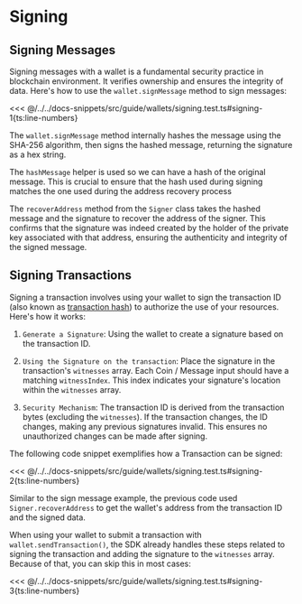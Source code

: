 # Signing

## Signing Messages

Signing messages with a wallet is a fundamental security practice in blockchain environment. It verifies ownership and ensures the integrity of data. Here's how to use the `wallet.signMessage` method to sign messages:

<<< @/../../docs-snippets/src/guide/wallets/signing.test.ts#signing-1{ts:line-numbers}

The `wallet.signMessage` method internally hashes the message using the SHA-256 algorithm, then signs the hashed message, returning the signature as a hex string.

The `hashMessage` helper is used so we can have a hash of the original message. This is crucial to ensure that the hash used during signing matches the one used during the address recovery process

The `recoverAddress` method from the `Signer` class takes the hashed message and the signature to recover the address of the signer. This confirms that the signature was indeed created by the holder of the private key associated with that address, ensuring the authenticity and integrity of the signed message.

## Signing Transactions

Signing a transaction involves using your wallet to sign the transaction ID (also known as [transaction hash](https://specs.fuel.network/master/identifiers/transaction-id.html)) to authorize the use of your resources. Here's how it works:

1. `Generate a Signature`: Using the wallet to create a signature based on the transaction ID.

2. `Using the Signature on the transaction`: Place the signature in the transaction's `witnesses` array. Each Coin / Message input should have a matching `witnessIndex`. This index indicates your signature's location within the `witnesses` array.

3. `Security Mechanism`: The transaction ID is derived from the transaction bytes (excluding the `witnesses`). If the transaction changes, the ID changes, making any previous signatures invalid. This ensures no unauthorized changes can be made after signing.

The following code snippet exemplifies how a Transaction can be signed:

<<< @/../../docs-snippets/src/guide/wallets/signing.test.ts#signing-2{ts:line-numbers}

Similar to the sign message example, the previous code used `Signer.recoverAddress` to get the wallet's address from the transaction ID and the signed data.

When using your wallet to submit a transaction with `wallet.sendTransaction()`, the SDK already handles these steps related to signing the transaction and adding the signature to the `witnesses` array. Because of that, you can skip this in most cases:

<<< @/../../docs-snippets/src/guide/wallets/signing.test.ts#signing-3{ts:line-numbers}
